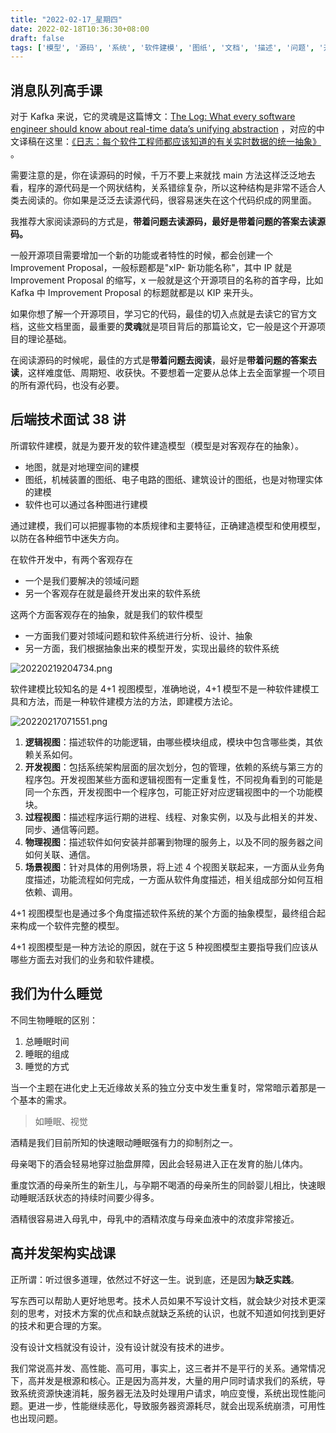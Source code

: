 ```yaml
---
title: "2022-02-17_星期四"
date: 2022-02-18T10:36:30+08:00
draft: false
tags: ['模型', '源码', '系统', '软件建模', '图纸', '文档', '描述', '问题', '开源', '睡眠']
---
```


## 消息队列高手课

对于 Kafka 来说，它的灵魂是这篇博文：[The Log: What every software engineer should know about real-time data’s unifying abstraction](https://engineering.linkedin.com/distributed-systems/log-what-every-software-engineer-should-know-about-real-time-datas-unifying) ，对应的中文译稿在这里：[《日志：每个软件工程师都应该知道的有关实时数据的统一抽象》](https://www.kancloud.cn/kancloud/log-real-time-datas-unifying/58708) 。

需要注意的是，你在读源码的时候，千万不要上来就找 main 方法这样泛泛地去看，程序的源代码是一个网状结构，关系错综复杂，所以这种结构是非常不适合人类去阅读的。你如果是泛泛去读源代码，很容易迷失在这个代码织成的网里面。

我推荐大家阅读源码的方式是，**带着问题去读源码，最好是带着问题的答案去读源码。**

一般开源项目需要增加一个新的功能或者特性的时候，都会创建一个 Improvement Proposal，一般标题都是"xIP- 新功能名称"，其中 IP 就是 Improvement Proposal 的缩写，x 一般就是这个开源项目的名称的首字母，比如 Kafka 中 Improvement Proposal 的标题就都是以 KIP 来开头。

如果你想了解一个开源项目，学习它的代码，最佳的切入点就是去读它的官方文档，这些文档里面，最重要的**灵魂**就是项目背后的那篇论文，它一般是这个开源项目的理论基础。

在阅读源码的时候呢，最佳的方式是**带着问题去阅读**，最好是**带着问题的答案去读**，这样难度低、周期短、收获快。不要想着一定要从总体上去全面掌握一个项目的所有源代码，也没有必要。

## 后端技术面试 38 讲

所谓软件建模，就是为要开发的软件建造模型（模型是对客观存在的抽象）。

- 地图，就是对地理空间的建模
- 图纸，机械装置的图纸、电子电路的图纸、建筑设计的图纸，也是对物理实体的建模
- 软件也可以通过各种图进行建模

通过建模，我们可以把握事物的本质规律和主要特征，正确建造模型和使用模型，以防在各种细节中迷失方向。

在软件开发中，有两个客观存在

- 一个是我们要解决的领域问题
- 另一个客观存在就是最终开发出来的软件系统

这两个方面客观存在的抽象，就是我们的软件模型

- 一方面我们要对领域问题和软件系统进行分析、设计、抽象
- 另一方面，我们根据抽象出来的模型开发，实现出最终的软件系统

![20220219204734.png](20220219204734.png)

软件建模比较知名的是 4+1 视图模型，准确地说，4+1 模型不是一种软件建模工具和方法，而是一种软件建模方法的方法，即建模方法论。

![20220217071551.png](20220217071551.png)

1. **逻辑视图**：描述软件的功能逻辑，由哪些模块组成，模块中包含哪些类，其依赖关系如何。
2. **开发视图**：包括系统架构层面的层次划分，包的管理，依赖的系统与第三方的程序包。开发视图某些方面和逻辑视图有一定重复性，不同视角看到的可能是同一个东西，开发视图中一个程序包，可能正好对应逻辑视图中的一个功能模块。
3. **过程视图**：描述程序运行期的进程、线程、对象实例，以及与此相关的并发、同步、通信等问题。
4. **物理视图**：描述软件如何安装并部署到物理的服务上，以及不同的服务器之间如何关联、通信。
5. **场景视图**：针对具体的用例场景，将上述 4 个视图关联起来，一方面从业务角度描述，功能流程如何完成，一方面从软件角度描述，相关组成部分如何互相依赖、调用。

4+1 视图模型也是通过多个角度描述软件系统的某个方面的抽象模型，最终组合起来构成一个软件完整的模型。

4+1 视图模型是一种方法论的原因，就在于这 5 种视图模型主要指导我们应该从哪些方面去对我们的业务和软件建模。

## 我们为什么睡觉

不同生物睡眠的区别：
1. 总睡眠时间
2. 睡眠的组成
3. 睡觉的方式

当一个主题在进化史上无近缘故关系的独立分支中发生重复时，常常暗示着那是一个基本的需求。

> 如睡眠、视觉

酒精是我们目前所知的快速眼动睡眠强有力的抑制剂之一。

母亲喝下的酒会轻易地穿过胎盘屏障，因此会轻易进入正在发育的胎儿体内。

重度饮酒的母亲所生的新生儿，与孕期不喝酒的母亲所生的同龄婴儿相比，快速眼动睡眠活跃状态的持续时间要少得多。

酒精很容易进入母乳中，母乳中的酒精浓度与母亲血液中的浓度非常接近。

## 高并发架构实战课

正所谓：听过很多道理，依然过不好这一生。说到底，还是因为**缺乏实践**。

写东西可以帮助人更好地思考。技术人员如果不写设计文档，就会缺少对技术更深刻的思考，对技术方案的优点和缺点就缺乏系统的认识，也就不知道如何找到更好的技术和更合理的方案。

没有设计文档就没有设计，没有设计就没有技术的进步。

我们常说高并发、高性能、高可用，事实上，这三者并不是平行的关系。通常情况下，高并发是根源和核心。正是因为高并发，大量的用户同时请求我们的系统，导致系统资源快速消耗，服务器无法及时处理用户请求，响应变慢，系统出现性能问题。更进一步，性能继续恶化，导致服务器资源耗尽，就会出现系统崩溃，可用性也出现问题。